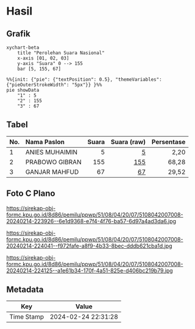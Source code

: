 # Hasil

## Grafik

```mermaid
xychart-beta
    title "Perolehan Suara Nasional"
    x-axis [01, 02, 03]
    y-axis "Suara" 0 --> 155
    bar [5, 155, 67]
```

```mermaid
%%{init: {"pie": {"textPosition": 0.5}, "themeVariables": {"pieOuterStrokeWidth": "5px"}} }%%
pie showData
    "1" : 5
    "2" : 155
    "3" : 67
```

## Tabel

| No. | Nama Paslon    | Suara | Suara (raw) | Persentase |
|:--- |:-------------- | -----:| -----------:| ----------:|
| 1   | ANIES MUHAIMIN | 5     | [5][p-1]    | 2,20       |
| 2   | PRABOWO GIBRAN | 155   | [155][p-2]  | 68,28      |
| 3   | GANJAR MAHFUD  | 67    | [67][p-3]   | 29,52      |


[p-1]: https://github.com/gigit-pemilu/pemilu-2024/blob/main/pilpres/hitung-suara/sub/51-bali/sub/08-buleleng/sub/04-banjar/sub/2007-gobleg/sub/008-tps/sub/paslon-1.txt
[p-2]: https://github.com/gigit-pemilu/pemilu-2024/blob/main/pilpres/hitung-suara/sub/51-bali/sub/08-buleleng/sub/04-banjar/sub/2007-gobleg/sub/008-tps/sub/paslon-2.txt
[p-3]: https://github.com/gigit-pemilu/pemilu-2024/blob/main/pilpres/hitung-suara/sub/51-bali/sub/08-buleleng/sub/04-banjar/sub/2007-gobleg/sub/008-tps/sub/paslon-3.txt

## Foto C Plano

https://sirekap-obj-formc.kpu.go.id/8d86/pemilu/ppwp/51/08/04/20/07/5108042007008-20240214-223926--6e1d9368-e7f4-4f76-ba57-6d97a4ad3da6.jpg

https://sirekap-obj-formc.kpu.go.id/8d86/pemilu/ppwp/51/08/04/20/07/5108042007008-20240214-224041--f972fafe-a8f9-4b33-8bec-dddb621cba1d.jpg

https://sirekap-obj-formc.kpu.go.id/8d86/pemilu/ppwp/51/08/04/20/07/5108042007008-20240214-224125--a1e61b34-170f-4a51-825e-d406bc219b79.jpg


## Metadata

| Key        | Value               |
| ---------- | ------------------- |
| Time Stamp | 2024-02-24 22:31:28 |



